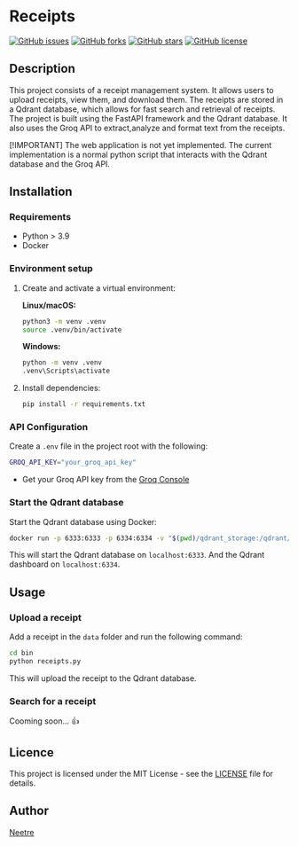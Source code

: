 # Receipts

[![GitHub issues](https://img.shields.io/github/issues/Neetre/receipts)](https://github.com/Neetre/receipts/issues)
[![GitHub forks](https://img.shields.io/github/forks/Neetre/receipts)](https://github.com/Neetre/receipts/network)
[![GitHub stars](https://img.shields.io/github/stars/Neetre/receipts)](https://github.com/Neetre/receipts/stargazers)
[![GitHub license](https://img.shields.io/github/license/Neetre/receipts)](https://github.com/Neetre/receipts/blob/main/LICENSE)

## Description

This project consists of a receipt management system. It allows users to upload receipts, view them, and download them. The receipts are stored in a Qdrant database, which allows for fast search and retrieval of receipts. The project is built using the FastAPI framework and the Qdrant database.
It also uses the Groq API to extract,analyze and format text from the receipts.

[!IMPORTANT]
The web application is not yet implemented. The current implementation is a normal python script that interacts with the Qdrant database and the Groq API.

## Installation

### Requirements

- Python > 3.9
- Docker

### Environment setup

1. Create and activate a virtual environment:

   **Linux/macOS:**

   ```bash
   python3 -m venv .venv
   source .venv/bin/activate
   ```

   **Windows:**

    ```bash
   python -m venv .venv
   .venv\Scripts\activate
   ```

2. Install dependencies:

   ```bash
   pip install -r requirements.txt
   ```

### API Configuration

Create a `.env` file in the project root with the following:

```bash
GROQ_API_KEY="your_groq_api_key"
```

- Get your Groq API key from the [Groq Console](https://console.groq.com/playground)

### Start the Qdrant database

Start the Qdrant database using Docker:

```bash
docker run -p 6333:6333 -p 6334:6334 -v "$(pwd)/qdrant_storage:/qdrant/storage:z" qdrant/qdrant
```

This will start the Qdrant database on `localhost:6333`.
And the Qdrant dashboard on `localhost:6334`.

## Usage

### Upload a receipt

Add a receipt in the `data` folder and run the following command:

```bash
cd bin
python receipts.py
```

This will upload the receipt to the Qdrant database.

### Search for a receipt

Cooming soon... :thumbsup:

## Licence

This project is licensed under the MIT License - see the [LICENSE](LICENSE) file for details.

## Author

[Neetre](https://github.com/Neetre)